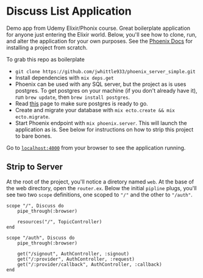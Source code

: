 Discuss List Application
==========================

Demo app from Udemy Elixir/Phonix course. Great boilerplate application for anyone just entering the Elixir world. Below, you'll see how to clone, run, and alter the application for your own purposes. See the [Phoenix Docs](https://hexdocs.pm/phoenix/installation.html) for installing a project from scratch. 

To grab this repo as boilerplate
  * `git clone https://github.com/jwhittle933/phoenix_server_simple.git`
  * Install dependencies with `mix deps.get`
  * Phoenix can be used with any SQL server, but the project as is uses postgres. To get postgres on your machine (if you don't already have it), run `brew update`, then `brew install postgres`. 
  * Read [this](http://exponential.io/blog/2015/02/21/install-postgresql-on-mac-os-x-via-brew/) page to make sure postgres is ready to go. 
  * Create and migrate your database with `mix ecto.create && mix ecto.migrate`. 
  * Start Phoenix endpoint with `mix phoenix.server`. This will launch the application as is. See below for instructions on how to strip this project to bare bones. 

Go to [`localhost:4000`](http://localhost:4000) from your browser to see the application running.

Strip to Server
---------------

At the root of the project, you'll notice a diretory named `web`. At the base of the web directory, open the `router.ex`. Below the initial `pipline` plugs, you'll see two two `scope` definitions, one scoped to `"/"` and the other to `"/auth"`. 

	scope "/", Discuss do
	    pipe_through(:browser)

	    resources("/", TopicController)
	end

  	scope "/auth", Discuss do
	    pipe_through(:browser)

	    get("/signout", AuthController, :signout)
	    get("/:provider", AuthController, :request)
	    get("/:provider/callback", AuthController, :callback)
  	end 